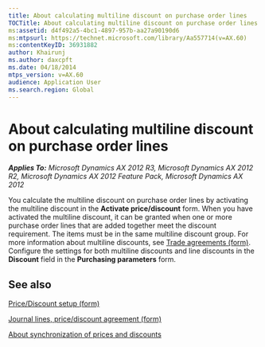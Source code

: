 ```yaml
---
title: About calculating multiline discount on purchase order lines
TOCTitle: About calculating multiline discount on purchase order lines
ms:assetid: d4f492a5-4bc1-4897-957b-aa27a90190d6
ms:mtpsurl: https://technet.microsoft.com/library/Aa557714(v=AX.60)
ms:contentKeyID: 36931882
author: Khairunj
ms.author: daxcpft
ms.date: 04/18/2014
mtps_version: v=AX.60
audience: Application User
ms.search.region: Global
---
```


# About calculating multiline discount on purchase order lines 


_**Applies To:** Microsoft Dynamics AX 2012 R3, Microsoft Dynamics AX 2012 R2, Microsoft Dynamics AX 2012 Feature Pack, Microsoft Dynamics AX 2012_

You calculate the multiline discount on purchase order lines by activating the multiline discount in the **Activate price/discount** form. When you have activated the multiline discount, it can be granted when one or more purchase order lines that are added together meet the discount requirement. The items must be in the same multiline discount group. For more information about multiline discounts, see [Trade agreements (form)](https://technet.microsoft.com/library/aa499393\(v=ax.60\)). Configure the settings for both multiline discounts and line discounts in the **Discount** field in the **Purchasing parameters** form.

## See also

[Price/Discount setup (form)](https://technet.microsoft.com/library/aa582329\(v=ax.60\))

[Journal lines, price/discount agreement (form)](https://technet.microsoft.com/library/aa553463\(v=ax.60\))

[About synchronization of prices and discounts](about-synchronization-of-prices-and-discounts.md)

  


